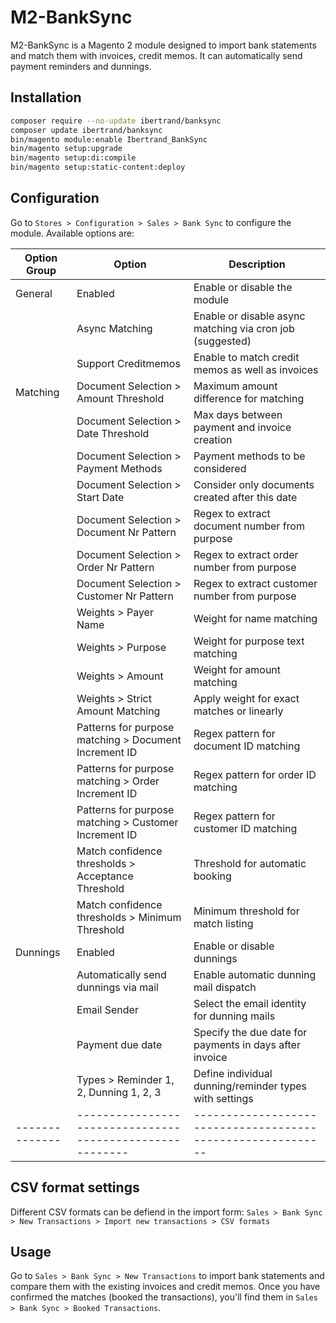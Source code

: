 # M2-BankSync

M2-BankSync is a Magento 2 module designed to import bank statements and match them with invoices, credit memos.
It can automatically send payment reminders and dunnings.

## Installation

```bash
composer require --no-update ibertrand/banksync
composer update ibertrand/banksync
bin/magento module:enable Ibertrand_BankSync
bin/magento setup:upgrade
bin/magento setup:di:compile
bin/magento setup:static-content:deploy
```

## Configuration

Go to `Stores > Configuration > Sales > Bank Sync` to configure the module.
Available options are:

| Option Group   | Option                                                   | Description                                                 |
|----------------|----------------------------------------------------------|-------------------------------------------------------------|
| General        | Enabled                                                  | Enable or disable the module                                |
|                | Async Matching                                           | Enable or disable async matching via cron job (suggested)   |
|                | Support Creditmemos                                      | Enable to match credit memos as well as invoices            |
| Matching       | Document Selection > Amount Threshold                    | Maximum amount difference for matching                      |
|                | Document Selection > Date Threshold                      | Max days between payment and invoice creation               |
|                | Document Selection > Payment Methods                     | Payment methods to be considered                            |
|                | Document Selection > Start Date                          | Consider only documents created after this date             |
|                | Document Selection > Document Nr Pattern                 | Regex to extract document number from purpose               |
|                | Document Selection > Order Nr Pattern                    | Regex to extract order number from purpose                  |
|                | Document Selection > Customer Nr Pattern                 | Regex to extract customer number from purpose               |
|                | Weights > Payer Name                                     | Weight for name matching                                    |
|                | Weights > Purpose                                        | Weight for purpose text matching                            |
|                | Weights > Amount                                         | Weight for amount matching                                  |
|                | Weights > Strict Amount Matching                         | Apply weight for exact matches or linearly                  |
|                | Patterns for purpose matching > Document Increment ID    | Regex pattern for document ID matching                      |
|                | Patterns for purpose matching > Order Increment ID       | Regex pattern for order ID matching                         |
|                | Patterns for purpose matching > Customer Increment ID    | Regex pattern for customer ID matching                      |
|                | Match confidence thresholds > Acceptance Threshold       | Threshold for automatic booking                             |
|                | Match confidence thresholds > Minimum Threshold          | Minimum threshold for match listing                         |
| Dunnings       | Enabled                                                  | Enable or disable dunnings                                  |
|                | Automatically send dunnings via mail                     | Enable automatic dunning mail dispatch                      |
|                | Email Sender                                             | Select the email identity for dunning mails                 |
|                | Payment due date                                         | Specify the due date for payments in days after invoice     |
|                | Types > Reminder 1, 2, Dunning 1, 2, 3                   | Define individual dunning/reminder types with settings      |
| -------------- | -------------------------------------------------------- | ----------------------------------------------------------- |

## CSV format settings

Different CSV formats can be defiend in the import
form: `Sales > Bank Sync > New Transactions > Import new transactions > CSV formats`

## Usage

Go to `Sales > Bank Sync > New Transactions` to import bank statements and compare them with the existing invoices and credit memos.
Once you have confirmed the matches (booked the transactions), you'll find them in `Sales > Bank Sync > Booked Transactions`.
